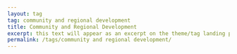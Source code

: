 ```yaml
---
layout: tag
tag: community and regional development
title: Community and Regional Development
excerpt: this text will appear as an excerpt on the theme/tag landing page
permalink: /tags/community and regional development/
---
```


